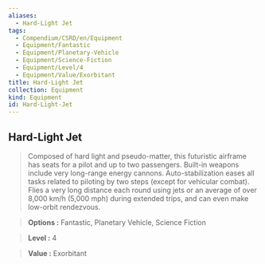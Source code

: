 ```yaml
---
aliases:
  - Hard-Light Jet
tags:
  - Compendium/CSRD/en/Equipment
  - Equipment/Fantastic
  - Equipment/Planetary-Vehicle
  - Equipment/Science-Fiction
  - Equipment/Level/4
  - Equipment/Value/Exorbitant
title: Hard-Light Jet
collection: Equipment
kind: Equipment
id: Hard-Light-Jet
---
```

## Hard-Light Jet    
    
>Composed of hard light and pseudo-matter, this futuristic airframe has seats for a pilot and up to two passengers. Built-in weapons include very long-range energy cannons. Auto-stabilization eases all tasks related to piloting by two steps (except for vehicular combat). Flies a very long distance each round using jets or an average of over 8,000 km/h (5,000 mph) during extended trips, and can even make low-orbit rendezvous.    
> **Options :** Fantastic, Planetary Vehicle, Science Fiction    
> **Level :** 4    
> **Value :** Exorbitant
